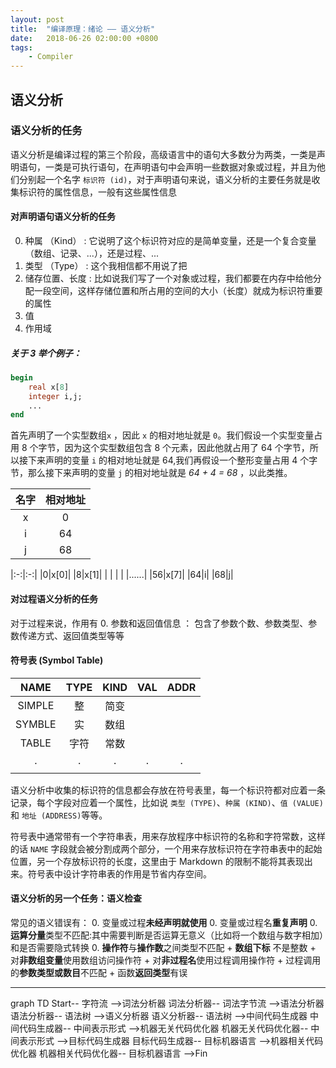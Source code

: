 ```yaml
---
layout: post
title:  "编译原理：绪论 —— 语义分析"
date:   2018-06-26 02:00:00 +0800
tags:
    - Compiler
---
```


## 语义分析

### 语义分析的任务

语义分析是编译过程的第三个阶段，高级语言中的语句大多数分为两类，一类是声明语句，一类是可执行语句，在声明语句中会声明一些数据对象或过程，并且为他们分别起一个名字 `标识符 (id)`，对于声明语句来说，语义分析的主要任务就是收集标识符的属性信息，一般有这些属性信息

#### 对声明语句语义分析的任务

0. 种属 （Kind） : 它说明了这个标识符对应的是简单变量，还是一个复合变量（数组、记录、...），还是过程、...
0. 类型 （Type） : 这个我相信都不用说了把
0. 储存位置、长度 : 比如说我们写了一个对象或过程，我们都要在内存中给他分配一段空间，这样存储位置和所占用的空间的大小（长度）就成为标识符重要的属性
0. 值
0. 作用域

##### 关于 3 举个例子：
```pascal
begin
	real x[8]
	integer i,j;
	...
end
```
首先声明了一个实型数组`x` ，因此 `x` 的相对地址就是 `0`。我们假设一个实型变量占用 8 个字节，因为这个实型数组包含 8 个元素，因此他就占用了 64 个字节，所以接下来声明的变量 `i` 的相对地址就是 64,我们再假设一个整形变量占用 4 个字节，那么接下来声明的变量 `j` 的相对地址就是 *64 + 4 = 68* ，以此类推。

| 名字 | 相对地址 |
|:-:|:-:|
| x | 0 |
| i | 64|
| j | 68|

|:-:|:-:|
|0|x[0]|
|8|x[1]|
| | |
| |......|
|56|x[7]|
|64|i|
|68|j|


#### 对过程语义分析的任务
对于过程来说，作用有
0. 参数和返回值信息 ： 包含了参数个数、参数类型、参数传递方式、返回值类型等等

#### 符号表 (Symbol Table) 

| NAME | TYPE | KIND | VAL | ADDR |
|:-:|:-:|:-:|:-:|:-:|
|SIMPLE|整|简变|||
|SYMBLE|实|数组|||
|TABLE|字符|常数|||
|.|.|.|.|.|
| | | | | |

语义分析中收集的标识符的信息都会存放在符号表里，每一个标识符都对应着一条记录，每个字段对应着一个属性，比如说 `类型 (TYPE)`、`种属 (KIND)`、`值 (VALUE)` 和 `地址 (ADDRESS)`等等。

符号表中通常带有一个字符串表，用来存放程序中标识符的名称和字符常数，这样的话 `NAME` 字段就会被分割成两个部分，一个用来存放标识符在字符串表中的起始位置，另一个存放标识符的长度，这里由于 Markdown 的限制不能将其表现出来。符号表中设计字符串表的作用是节省内存空间。

#### 语义分析的另一个任务：语义检查

常见的语义错误有：
0. 变量或过程**未经声明就使用**
0. 变量或过程名**重复声明**
0. **运算分量**类型不匹配:其中需要判断是否运算无意义（比如将一个数组与数字相加）和是否需要隐式转换
0. **操作符**与**操作数**之间类型不匹配
	+ **数组下标** 不是整数
	+ 对**非数组变量**使用数组访问操作符
	+ 对**非过程名**使用过程调用操作符
	+ 过程调用的**参数类型或数目**不匹配
	+ 函数**返回类型**有误

***

<div class="mermaid">
graph TD
	Start-- 字符流 -->词法分析器
	词法分析器-- 词法字节流 -->语法分析器
	语法分析器-- 语法树 -->语义分析器
	语义分析器-- 语法树 -->中间代码生成器
	中间代码生成器-- 中间表示形式 -->机器无关代码优化器
	机器无关代码优化器-- 中间表示形式 -->目标代码生成器
	目标代码生成器-- 目标机器语言 -->机器相关代码优化器
	机器相关代码优化器-- 目标机器语言 -->Fin
</div>
